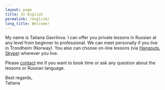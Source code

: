```yaml
---
layout: page
title: In English
permalink: /english/
long_title: Welcome!
---
```

My name is Tatiana Gavrilova.
I can offer you private lessons in Russian at any  level from beginner to professional. We can meet personally if you live in Trondheim (Norway). You also can choose on-line lessons (via [Hangouts](https://www.google.com/+/learnmore/hangouts/), [Skype](http://www.skype.com/)) wherever you live.

Please [contact](/contacts) me if you want to book time or ask any question about the lessons or  Russian language.

Best regards, <br/>
Tatiana
